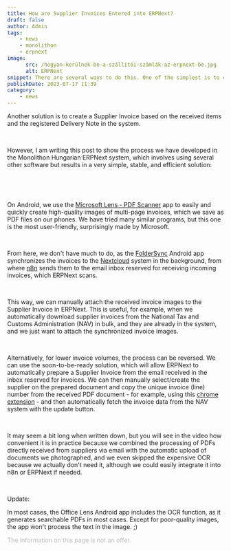 ```yaml
---
title: How are Supplier Invoices Entered into ERPNext?
draft: false
author: Admin
tags:
    - news
    - monolithon
    - erpnext
image:
      src: /hogyan-kerülnek-be-a-szállítói-számlák-az-erpnext-be.jpg
      alt: ERPNext
snippet: There are several ways to do this. One of the simplest is to create a Purchase Invoice from a Purchase Order in the system.
publishDate: 2023-07-17 11:39
category:
    - news
---
```


<p>Another solution is to create a Supplier Invoice based on the received items and the registered Delivery Note in the system.</p><p><br></p><p>However, I am writing this post to show the process we have developed in the Monolithon Hungarian ERPNext system, which involves using several other software but results in a very simple, stable, and efficient solution:</p><p><br></p><p><br></p><p>On Android, we use the <a href="https://play.google.com/store/apps/details?id=com.microsoft.office.officelens&amp;hl=en&amp;gl=US" rel="noopener noreferrer">Microsoft Lens - PDF Scanner</a> app to easily and quickly create high-quality images of multi-page invoices, which we save as PDF files on our phones. We have tried many similar programs, but this one is the most user-friendly, surprisingly made by Microsoft.</p><p><br></p><p>From here, we don't have much to do, as the <a href="https://play.google.com/store/apps/details?id=com.microsoft.office.officelens&amp;hl=en&amp;gl=US" rel="noopener noreferrer">FolderSync</a> Android app synchronizes the invoices to the <a href="https://nextcloud.com/" rel="noopener noreferrer">Nextcloud</a> system in the background, from where <a href="https://n8n.io/cloud?ref=monolithon&amp;utm_source=affiliate" rel="noopener noreferrer">n8n</a> sends them to the email inbox reserved for receiving incoming invoices, which ERPNext scans.</p><p><br></p><p>This way, we can manually attach the received invoice images to the Supplier Invoice in ERPNext. This is useful, for example, when we automatically download supplier invoices from the National Tax and Customs Administration (NAV) in bulk, and they are already in the system, and we just want to attach the synchronized invoice images.</p><p><br></p><p>Alternatively, for lower invoice volumes, the process can be reversed. We can use the soon-to-be-ready solution, which will allow ERPNext to automatically prepare a Supplier Invoice from the email received in the inbox reserved for invoices. We can then manually select/create the supplier on the prepared document and copy the unique invoice (line) number from the received PDF document - for example, using this <a href="https://chrome.google.com/webstore/detail/copyfish-%F0%9F%90%9F-free-ocr-soft/eenjdnjldapjajjofmldgmkjaienebbj" rel="noopener noreferrer">chrome extension</a> - and then automatically fetch the invoice data from the NAV system with the update button.</p><p><br></p><p>It may seem a bit long when written down, but you will see in the video how convenient it is in practice because we combined the processing of PDFs directly received from suppliers via email with the automatic upload of documents we photographed, and we even skipped the expensive OCR because we actually don't need it, although we could easily integrate it into n8n or ERPNext if needed.</p><p><br></p><p>Update:</p><p>In most cases, the Office Lens Android app includes the OCR function, as it generates searchable PDFs in most cases. Except for poor-quality images, the app won't process the text in the image. ;)</p>

<p><span style="color: rgb(187, 187, 187);">The information on this page is not an offer.</span></p>
